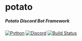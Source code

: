# potato
##### Potato Discord Bot Framework

[![Python](https://img.shields.io/badge/python-3.5-blue.svg)](https://python.org)
[![Discord](https://discordapp.com/api/guilds/331048772438196225/widget.png?style=shield)](https://discord.gg/pKAVp8K)
[![Build Status](https://jenkins.pandentia.cf/view/all/job/NamedKitten/job/potato/job/master/badge/icon)](https://jenkins.pandentia.cf/view/all/job/NamedKitten/job/potato/job/master/)
